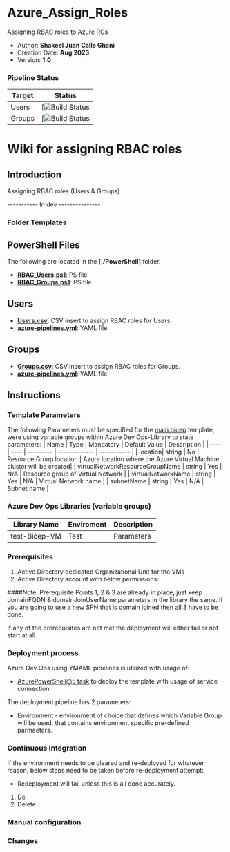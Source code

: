 # Azure_Assign_Roles
Assigning RBAC roles to Azure RGs

* Author: **Shakeel Juan Calle Ghani**
* Creation Date: **Aug 2023**
* Version: **1.0**

### Pipeline Status
| Target  |  Status | 
| ------- |  ------------------------------------------------------------------------------------------------------------------------------------------------------------------------------------------------------------------------------------------------ |
| Users   | [![Build Status]()    |
| Groups  | [![Build Status]()    |

# Wiki for assigning RBAC roles

## Introduction

Assigning RBAC roles (Users & Groups)

----------- In dev ---------------
### Folder Templates

## PowerShell Files
The following are located in the **[./PowerShell]** folder.

* **[RBAC_Users.ps1](./RBAC_Users.ps1)**: PS file   
* **[RBAC_Groups.ps1](./RBAC_Groups.ps1)**: PS file

## Users
* **[Users.csv](./Users.csv)**: CSV insert to assign RBAC roles for Users.
* **[azure-pipelines.yml](./Users/Users.yml)**: YAML file

## Groups
* **[Groups.csv](./Groups.csv)**: CSV insert to assign RBAC roles for Groups.
* **[azure-pipelines.yml](./Groups/Groups.yml)**: YAML file

## Instructions

### Template Parameters

The following Parameters must be specified for the [main.bicep](./main.bicep) template, were using variable groups within Azure Dev Ops-Library to state parameters:
| Name | Type | Mandatory | Default Value | Description |
| ---- | ---- | --------- | ------------- | ----------- |
| location| string | No | Resource Group location | Azure location where the Azure Virtual Machine cluster will be created|
| virtualNetworkResourceGroupName | string | Yes | N/A | Resource group of Virtual Network |
| virtualNetworkName | string | Yes | N/A | Virtual Network name |
| subnetName | string | Yes | N/A | Subnet name |

### Azure Dev Ops Libraries (variable groups)
|  Library Name  | Enviroment | Description |
| -------------- | ---------- | ----------- |
| test-Bicep-VM  |    Test    | Parameters  |

### Prerequisites
1. Active Directory dedicated Organizational Unit for the VMs
2. Active Directory account with below permissions:           

####Note: Prerequisite Points 1, 2 & 3 are already in place, just keep domainFQDN & domainJoinUserName parameters in the library the same. If you are going to use a new SPN that is domain joined then all 3 have to be done. 

If any of the prerequisites are not met the deployment will either fail or not start at all.

### Deployment process

Azure Dev Ops using YMAML pipelines is utilized with usage of:
- [AzurePowerShell@5 task](https://learn.microsoft.com/en-us/azure/devops/pipelines/tasks/reference/azure-powershell-v5?view=azure-pipelines) to deploy the template with usage of service connection

The deployment pipeline has 2 parameters:
- Environment - environment of choice that defines which Variable Group will be used, that contains environment specific pre-defined parmaeters.

### Continuous Integration
If the environment needs to be cleared and re-deployed for whatever reason, below steps need to be taken before re-deployment attempt:
- Redeployment will fail unless this is all done accurately.
1. De
2. Delete 

### Manual configuration

### Changes

